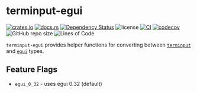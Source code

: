 # terminput-egui

[![crates.io](https://img.shields.io/crates/v/terminput-egui.svg?logo=rust)](https://crates.io/crates/terminput-egui)
[![docs.rs](https://img.shields.io/docsrs/terminput-egui?logo=rust)](https://docs.rs/terminput-egui)
[![Dependency Status](https://deps.rs/repo/github/aschey/terminput/status.svg?style=flat-square)](https://deps.rs/repo/github/aschey/terminput)
![license](https://img.shields.io/badge/License-MIT%20or%20Apache%202-green.svg)
[![CI](https://github.com/aschey/terminput/actions/workflows/ci.yml/badge.svg)](https://github.com/aschey/terminput/actions/workflows/ci.yml)
[![codecov](https://codecov.io/gh/aschey/terminput/graph/badge.svg?token=Q0tOXGhWPY)](https://codecov.io/gh/aschey/terminput)
![GitHub repo size](https://img.shields.io/github/repo-size/aschey/terminput)
![Lines of Code](https://aschey.tech/tokei/github/aschey/terminput)

`terminput-egui` provides helper functions for converting between
[`terminput`](https://crates.io/crates/terminput) and
[`egui`](https://crates/io/crates/egui) types.

## Feature Flags

- `egui_0_32` - uses egui 0.32 (default)

